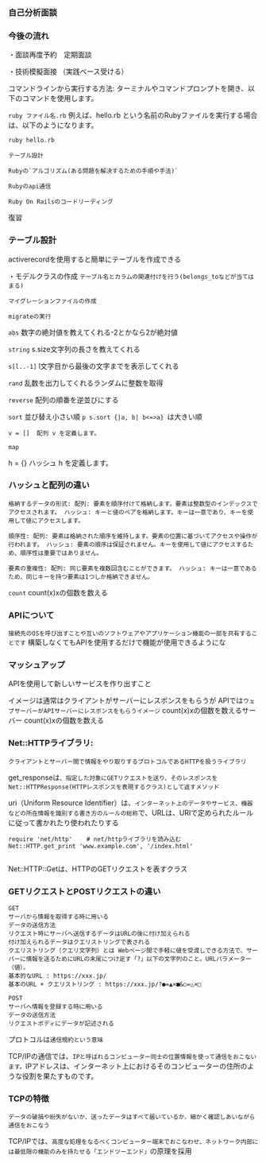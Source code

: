 ### 自己分析面談

### 今後の流れ

・面談再度予約　定期面談

・技術模擬面接
（実践ベース受ける）




コマンドラインから実行する方法:
ターミナルやコマンドプロンプトを開き、以下のコマンドを使用します。


 `ruby ファイル名.rb`
例えば、hello.rb という名前のRubyファイルを実行する場合は、以下のようになります。

`ruby hello.rb`


```
テーブル設計

Rubyの`アルゴリズム(ある問題を解決するための手順や手法)`

Rubyのapi通信

Ruby On Railsのコードリーディング
```

復習


### テーブル設計
activerecordを使用すると簡単にテーブルを作成できる

・モデルクラスの作成
`テーブル名とカラムの関連付けを行う(belongs_toなどが当てはまる)`

`マイグレーションファイルの作成`

`migrateの実行`

`abs`
数字の絶対値を教えてくれる-2とかなら2が絶対値

`string`
s.size文字列の長さを教えてくれる

`s[l..-1]`
l文字目から最後の文字までを表示してくれる

`rand`
乱数を出力してくれるランダムに整数を取得

`reverse`
配列の順番を逆並びにする

`sort`
並び替え小さい順
`p s.sort {|a, b| b<=>a} `は大きい順

`v = []	
配列 v を定義します。`

`map`

h = {}	ハッシュ h を定義します。


### ハッシュと配列の違い

`格納するデータの形式:
配列: 要素を順序付けて格納します。要素は整数型のインデックスでアクセスされます。
ハッシュ: キーと値のペアを格納します。キーは一意であり、キーを使用して値にアクセスします。`

`順序性:
配列: 要素は格納された順序を維持します。要素の位置に基づいてアクセスや操作が行われます。
ハッシュ: 要素の順序は保証されません。キーを使用して値にアクセスするため、順序性は重要ではありません。`

`要素の重複性:
配列: 同じ要素を複数回含むことができます。
ハッシュ: キーは一意であるため、同じキーを持つ要素は1つしか格納できません。`

`count`
count(x)xの個数を数える

### APIについて
`接続先のOSを呼び出すことや互いのソフトウェアやアプリケーション機能の一部を共有することです`
構築しなくてもAPIを使用するだけで機能が使用できるようにな

###  マッシュアップ
APIを使用して新しいサービスを作り出すこと

イメージは通常はクライアントがサーバーにレスポンスをもらうが
APIでは`ウェブサーバーがAPIサーバーにレスポンスをもらうイメージ`
count(x)xの個数を数えるサーバー
count(x)xの個数を数える

### Net::HTTPライブラリ:

 `クライアントとサーバー間で情報をやり取りするプロトコルであるHTTPを扱うライブラリ`
 
 get_responseは`、指定した対象にGETリクエストを送り、そのレスポンスをNet::HTTPResponse(HTTPレスポンスを表現するクラス)として返すメソッド`
 
 uri（Uniform Resource Identifier）は、`インターネット上のデータやサービス、機器などの所在情報を識別する書き方のルールの総称`で、URLは、URIで定められたルールに従って書かれたり使われたりする
 
 ```
 require 'net/http'    # net/httpライブラリを読み込む
Net::HTTP.get_print 'www.example.com', '/index.html'


 ```
 
 Net::HTTP::Getは、HTTPのGETリクエストを表すクラス
 
 ### GETリクエストとPOSTリクエストの違い
 
 ```
 GET
サーバから情報を取得する時に用いる
データの送信方法
リクエスト時にサーバへ送信するデータはURLの後に付け加えられる
付け加えられるデータはクエリストリングで表される
クエリストリング（クエリ文字列）とは Webページ間で手軽に値を受渡しできる方法で、サーバーに情報を送るためにURLの末尾につけ足す「?」以下の文字列のこと。URLパラメーター（値）。
基本的なURL : https://xxx.jp/
基本のURL + クエリストリング : https://xxx.jp/?●=▲×■&○=△×□
```

```
POST
サーバへ情報を登録する時に用いる
データの送信方法
リクエストボディにデータが記述される
```

プロトコルは`通信規約という意味`

TCP/IPの通信では、`IPと呼ばれるコンピューター同士の位置情報を使って通信をおこないます。`IPアドレスは、インターネット上におけるそのコンピューターの住所のような役割を果たすものです。

### TCPの特徴
`データの破損や紛失がないか、送ったデータはすべて届いているか、細かく確認しあいながら通信をおこなう`

TCP/IPでは、`高度な処理をなるべくコンピューター端末でおこなわせ、ネットワーク内部には最低限の機能のみを持たせる「エンドツーエンド」`の原理を採用
